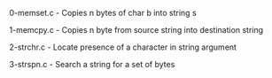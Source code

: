 0-memset.c    - Copies n bytes of char b into string s

1-memcpy.c    - Copies n byte from source string into destination string

2-strchr.c    - Locate presence of a character in string argument

3-strspn.c    - Search a string for a set of bytes

















